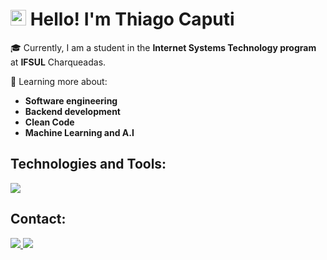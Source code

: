 #  <img src="https://cdn-icons-png.flaticon.com/512/197/197386.png" width="25"/> Hello! I'm Thiago Caputi 

🎓 Currently, I am a student in the **Internet Systems Technology program** at **IFSUL** Charqueadas.
  
🌱 Learning more about:
- **Software engineering**
- **Backend development**
- **Clean Code**
- **Machine Learning and A.I**

## Technologies and Tools:

<a href="https://github.com/CaputiDev">
    <img src="https://skillicons.dev/icons?i=html,css,js,c,php,mysql,java,nodejs,figma"/>
  </a>

## Contact:
<a href= "https://www.linkedin.com/in/caputi" target= "_blank">
  <img src="https://skillicons.dev/icons?i=linkedin"/>   
  </a>
  <a href= https://mail.google.com/mail/u/0/#inbox?compose=VpCqJPtVtbkwnTHShtsVKqFRGvflqcJKPbdSVxpLdqFTVLDhCmnlLXrskjWrPSJZzhQnQwL target= "_blank">
  <img src="https://skillicons.dev/icons?i=gmail"/>
  </a>
